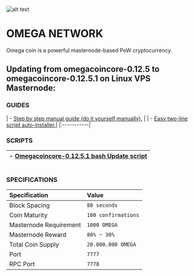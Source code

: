 
![alt text](https://i.imgur.com/jMNyorX.png "Omega Network Logo")
# OMEGA NETWORK
Omega coin is a powerful masternode-based PoW cryptocurrency.

## Updating from omegacoincore-0.12.5 to omegacoincore-0.12.5.1 on Linux VPS Masternode:

### GUIDES
| - [Step by step manual guide (do it yourself manually).](https://github.com/Natizyskunk/omegacoin/blob/master/Omega_Update_Guide_VPS_v1.md) |
| - [Easy two-line script auto-installer.](https://github.com/Natizyskunk/omegacoin/blob/master/Omega_Update_Guide_VPS_v2.md)| 
|:-----------|

### SCRIPTS
| - [Omegacoincore-0.12.5.1 bash Update script](https://github.com/Natizyskunk/omegacoin/blob/master/Omega_Update_VPS.sh) |
|:-----------|

#

### SPECIFICATIONS
| Specification | Value |
|:-----------|:-----------|
| Block Spacing | `80 seconds` |
| Coin Maturity | `100 confirmations` |
| Masternode Requirement | `1000 OMEGA` |
| Masternode Reward | `80% ~ 30%` |
| Total Coin Supply | `20.000.000 OMEGA` |
| Port | `7777` |
| RPC Port | `7778` |
